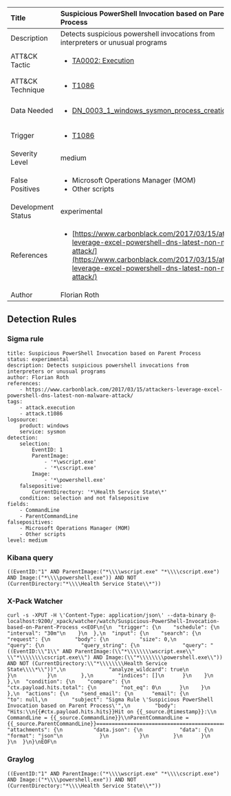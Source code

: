 | Title                | Suspicious PowerShell Invocation based on Parent Process                                                                                                                                                 |
|:---------------------|:------------------------------------------------------------------------------------------------------------------------------------------------------------|
| Description          | Detects suspicious powershell invocations from interpreters or unusual programs                                                                                                                                           |
| ATT&amp;CK Tactic    | <ul><li>[TA0002: Execution](https://attack.mitre.org/tactics/TA0002)</li></ul>  |
| ATT&amp;CK Technique | <ul><li>[T1086](https://attack.mitre.org/tactics/T1086)</li></ul>                             |
| Data Needed          | <ul><li>[DN_0003_1_windows_sysmon_process_creation](../Data_Needed/DN_0003_1_windows_sysmon_process_creation.md)</li></ul>                                                         |
| Trigger              | <ul><li>[T1086](../Triggering/T1086.md)</li></ul>  |
| Severity Level       | medium                                                                                                                                                 |
| False Positives      | <ul><li>Microsoft Operations Manager (MOM)</li><li>Other scripts</li></ul>                                                                  |
| Development Status   | experimental                                                                                                                                                |
| References           | <ul><li>[https://www.carbonblack.com/2017/03/15/attackers-leverage-excel-powershell-dns-latest-non-malware-attack/](https://www.carbonblack.com/2017/03/15/attackers-leverage-excel-powershell-dns-latest-non-malware-attack/)</li></ul>                                                          |
| Author               | Florian Roth                                                                                                                                                |


## Detection Rules

### Sigma rule

```
title: Suspicious PowerShell Invocation based on Parent Process
status: experimental
description: Detects suspicious powershell invocations from interpreters or unusual programs
author: Florian Roth
references:
    - https://www.carbonblack.com/2017/03/15/attackers-leverage-excel-powershell-dns-latest-non-malware-attack/
tags:
    - attack.execution
    - attack.t1086
logsource:
    product: windows
    service: sysmon
detection:
    selection:
        EventID: 1
        ParentImage:
            - '*\wscript.exe'
            - '*\cscript.exe'
        Image:
            - '*\powershell.exe'
    falsepositive:
        CurrentDirectory: '*\Health Service State\*'
    condition: selection and not falsepositive
fields:
    - CommandLine
    - ParentCommandLine
falsepositives:
    - Microsoft Operations Manager (MOM)
    - Other scripts
level: medium

```





### Kibana query

```
((EventID:"1" AND ParentImage:("*\\\\wscript.exe" "*\\\\cscript.exe") AND Image:("*\\\\powershell.exe")) AND NOT (CurrentDirectory:"*\\\\Health Service State\\*"))
```





### X-Pack Watcher

```
curl -s -XPUT -H \'Content-Type: application/json\' --data-binary @- localhost:9200/_xpack/watcher/watch/Suspicious-PowerShell-Invocation-based-on-Parent-Process <<EOF\n{\n  "trigger": {\n    "schedule": {\n      "interval": "30m"\n    }\n  },\n  "input": {\n    "search": {\n      "request": {\n        "body": {\n          "size": 0,\n          "query": {\n            "query_string": {\n              "query": "((EventID:\\"1\\" AND ParentImage:(\\"*\\\\\\\\wscript.exe\\" \\"*\\\\\\\\cscript.exe\\") AND Image:(\\"*\\\\\\\\powershell.exe\\")) AND NOT (CurrentDirectory:\\"*\\\\\\\\Health Service State\\\\*\\"))",\n              "analyze_wildcard": true\n            }\n          }\n        },\n        "indices": []\n      }\n    }\n  },\n  "condition": {\n    "compare": {\n      "ctx.payload.hits.total": {\n        "not_eq": 0\n      }\n    }\n  },\n  "actions": {\n    "send_email": {\n      "email": {\n        "to": null,\n        "subject": "Sigma Rule \'Suspicious PowerShell Invocation based on Parent Process\'",\n        "body": "Hits:\\n{{#ctx.payload.hits.hits}}Hit on {{_source.@timestamp}}:\\n      CommandLine = {{_source.CommandLine}}\\nParentCommandLine = {{_source.ParentCommandLine}}================================================================================\\n{{/ctx.payload.hits.hits}}",\n        "attachments": {\n          "data.json": {\n            "data": {\n              "format": "json"\n            }\n          }\n        }\n      }\n    }\n  }\n}\nEOF\n
```





### Graylog

```
((EventID:"1" AND ParentImage:("*\\\\wscript.exe" "*\\\\cscript.exe") AND Image:("*\\\\powershell.exe")) AND NOT (CurrentDirectory:"*\\\\Health Service State\\*"))
```

